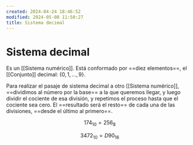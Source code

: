 ```yaml
---
created: 2024-04-24 18:46:52
modified: 2024-05-08 11:50:27
title: Sistema decimal
---
```


# Sistema decimal

Es un [[Sistema numérico]]. Está conformado por ==diez elementos==, el [[Conjunto]] decimal: $\{0,1,\dots,9\}$.

Para realizar el pasaje de sistema decimal a otro [[Sistema numérico]], ==dividimos al número por la base== a la que queremos llegar, y luego dividir el cociente de esa división, y repetimos el proceso hasta que el cociente sea cero. El ==resultado será el resto== de cada una de las divisiones, ==desde el último al primero==.

$$
174_{10} = 256_8
$$

$$
3472_{10} = D90_{16}
$$
